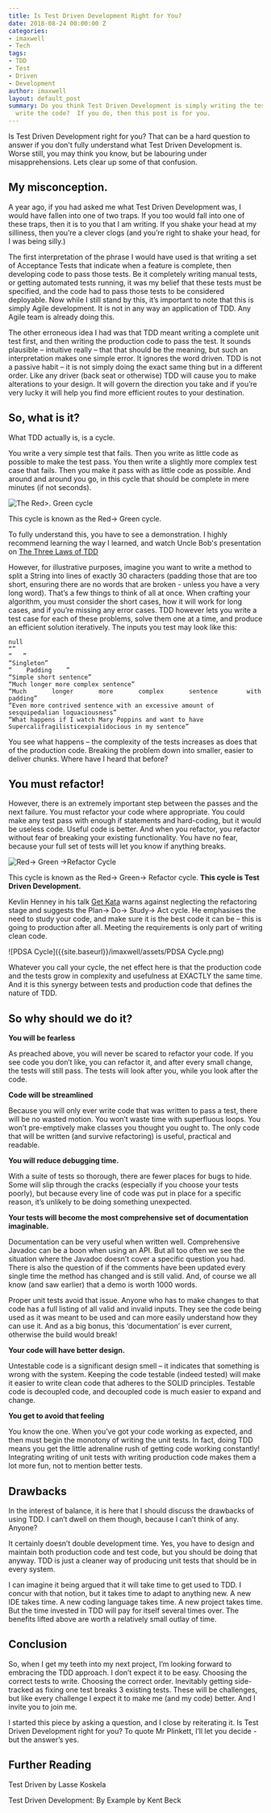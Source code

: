 ```yaml
---
title: Is Test Driven Development Right for You?
date: 2018-08-24 00:00:00 Z
categories:
- imaxwell
- Tech
tags:
- TDD
- Test
- Driven
- Development
author: imaxwell
layout: default_post
summary: Do you think Test Driven Development is simply writing the tests before you
  write the code?  If you do, then this post is for you.
---
```


Is Test Driven Development right for you?  That can be a hard question to answer if you don't fully understand what Test Driven Development is.  Worse still, you may think you know, but be labouring under misapprehensions.  Lets clear up some of that confusion.

## My misconception.
A year ago, if you had asked me what Test Driven Development was, I would have fallen into one of two traps.  If you too would fall into one of these traps, then it is to you that I am writing.  If you shake your head at my silliness, then you’re a clever clogs (and you’re right to shake your head, for I was being silly.)

The first interpretation of the phrase I would have used is that writing a set of Acceptance Tests that indicate when a feature is complete, then developing code to pass those tests.  Be it completely writing manual tests, or getting automated tests running, it was my belief that these tests must be specified, and the code had to pass those tests to be considered deployable.
Now while I still stand by this, it’s important to note that this is simply Agile development.  It is not in any way an application of TDD.  Any Agile team is already doing this.  

The other erroneous idea I had was that TDD meant writing a complete unit test first, and then writing the production code to pass the test.  It sounds plausible – intuitive really – that that should be the meaning, but such an interpretation makes one simple error.  It ignores the word driven.  TDD is not a passive habit – it is not simply doing the exact same thing but in a different order.  Like any driver (back seat or otherwise) TDD will cause you to make alterations to your design.  It will govern the direction you take and if you’re very lucky it will help you find more efficient routes to your destination.  

## So, what is it?
What TDD actually is, is a cycle. 

You write a very simple test that fails.  Then you write as little code as possible to make the test pass.  You then write a slightly more complex test case that fails.  Then you make it pass with as little code as possible.  And around and around you go, in this cycle that should be complete in mere minutes (if not seconds). 

![The Red>. Green cycle]({{site.baseurl}}/imaxwell/assets/RedGreenCycle.png)

This cycle is known as the Red-> Green cycle. 

To fully understand this, you have to see a demonstration.  I highly recommend learning the way I learned, and watch Uncle Bob's presentation on  [The Three Laws of TDD ](https://www.youtube.com/watch?v=qkblc5WRn-U)

However, for illustrative purposes, imagine you want to write a method to split a String into lines of exactly 30 characters (padding those that are too short, ensuring there are no words that are broken - unless you have a very long word).  That’s a few things to think of all at once.  When crafting your algorithm, you must consider the short cases, how it will work for long cases, and if you’re missing any error cases.  TDD however lets you write a test case for each of these problems, solve them one at a time, and produce an efficient solution iteratively.  The inputs you test may look like this:

    null
    “”
    “   ”
    “Singleton”
    “    Padding    ”
    “Simple short sentence”
    “Much longer more complex sentence”
    “Much       longer       more       complex       sentence        with      padding”
    “Even more contrived sentence with an excessive amount of sesquipedalian loquaciousness”
    “What happens if I watch Mary Poppins and want to have Supercalifragilisticexpialidocious in my sentence”


You see what happens – the complexity of the tests increases as does that of the production code.  Breaking the problem down into smaller, easier to deliver chunks.  Where have I heard that before?

## You must refactor!
However, there is an extremely important step between the passes and the next failure.  You must refactor your code where appropriate.  You could make any test pass with enough if statements and hard-coding, but it would be useless code.  Useful code is better. 
And when you refactor, you refactor without fear of breaking your existing functionality.  You have no fear, because your full set of tests will let you know if anything breaks.

![Red-> Green ->Refactor Cycle]({{site.baseurl}}/imaxwell/assets/RedGreenRefactorCycle.png)

This cycle is known as the Red-> Green-> Refactor cycle.  **This cycle is Test Driven Development.**

Kevlin Henney in his talk [Get Kata](https://www.youtube.com/watch?v=_M4o0ExLQCs&t=2070) warns against neglecting the refactoring stage and suggests the Plan-> Do-> Study-> Act cycle.  He emphasises the need to study your code, and make sure it is the best code it can be – this is going to production after all.  Meeting the requirements is only part of writing clean code.

![PDSA Cycle]({{site.baseurl}}/imaxwell/assets/PDSA Cycle.png)


Whatever you call your cycle, the net effect here is that the production code and the tests grow in complexity and usefulness at EXACTLY the same time.   And it is this synergy between tests and production code that defines the nature of TDD.

## So why should we do it?
**You will be fearless**

As preached above, you will never be scared to refactor your code.  If you see code you don’t like, you can refactor it, and after every small change, the tests will still pass.  The tests will look after you, while you look after the code.

**Code will be streamlined**

Because you will only ever write code that was written to pass a test, there will be no wasted motion.  You won’t waste time with superfluous loops.  You won’t pre-emptively make classes you thought you ought to.  The only code that will be written (and survive refactoring) is useful, practical and readable.

**You will reduce debugging time.**

With a suite of tests so thorough, there are fewer places for bugs to hide.  Some will slip through the cracks (especially if you choose your tests poorly), but because every line of code was put in place for a specific reason, it’s unlikely to be doing something unexpected.  

**Your tests will become the most comprehensive set of documentation imaginable.**

Documentation can be very useful when written well.  Comprehensive Javadoc can be a boon when using an API.  But all too often we see the situation where the Javadoc doesn’t cover a specific question you had.  There is also the question of if the comments have been updated every single time the method has changed and is still valid.  And, of course we all know (and saw earlier) that a demo is worth 1000 words.

Proper unit tests avoid that issue.  Anyone who has to make changes to that code has a full listing of all valid and invalid inputs.  They see the code being used as it was meant to be used and can more easily understand how they can use it.  And as a big bonus, this ‘documentation’ is ever current, otherwise the build would break!  

**Your code will have better design.**

Untestable code is a significant design smell – it indicates that something is wrong with the system.  Keeping the code testable (indeed tested) will make it easier to write clean code that adheres to the SOLID principles.  Testable code is decoupled code, and decoupled code is much easier to expand and change.

**You get to avoid that feeling**

You know the one.  When you’ve got your code working as expected, and then must begin the monotony of writing the unit tests.   In fact, doing TDD means you get the little adrenaline rush of getting code working constantly!  Integrating writing of unit tests with writing production code makes them a lot more fun, not to mention better tests.

## Drawbacks
In the interest of balance, it is here that I should discuss the drawbacks of using TDD.  I can’t dwell on them though, because I can’t think of any.  Anyone?

It certainly doesn’t double development time.  Yes, you have to design and maintain both production code and test code, but you should be doing that anyway.  TDD is just a cleaner way of producing unit tests that should be in every system.

I can imagine it being argued that it will take time to get used to TDD.  I concur with that notion, but it takes time to adapt to anything new.  A new IDE takes time.  A new coding language takes time.  A new project takes time.  But the time invested in TDD will pay for itself several times over.  The benefits lifted above are worth a relatively small outlay of time.

## Conclusion
So, when I get my teeth into my next project, I’m looking forward to embracing the TDD approach.  I don’t expect it to be easy.  Choosing the correct tests to write.  Choosing the correct order.  Inevitably getting side-tracked as fixing one test breaks 3 existing tests.  These will be challenges, but like every challenge I expect it to make me (and my code) better.  And I invite you to join me.  

I started this piece by asking a question, and I close by reiterating it.  Is Test Driven Development right for you?  To quote Mr Plinkett, I’ll let you decide - but the answer’s yes.

## Further Reading
Test Driven by Lasse Koskela

Test Driven Development: By Example by Kent Beck
